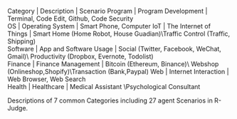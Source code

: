 Category	| Description	| Scenario
Program	| Program Development	| Terminal, Code Edit, Github, Code Security	
OS	| Operating System	| Smart Phone, Computer	
IoT	| The Internet of Things	| Smart Home (Home Robot, House Guadian)\\Traffic Control (Traffic, Shipping)	
Software	| App and Software Usage	| Social (Twitter, Facebook, WeChat, Gmail)\\ Productivity (Dropbox, Evernote, Todolist)	
Finance	| Finance Management	| Bitcoin (Ethereum, Binance)\\ Webshop (Onlineshop,Shopify)\\Transaction (Bank,Paypal)	
Web	| Internet Interaction	| Web Browser, Web Search	
Health	| Healthcare	| Medical Assistant \\Psychological Consultant

Descriptions of 7 common Categories including 27 agent Scenarios in R-Judge.